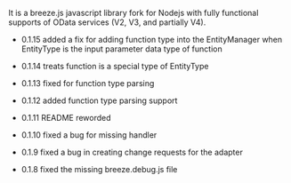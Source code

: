 
It is a breeze.js javascript library fork for Nodejs with fully functional supports of OData services (V2, V3, and partially V4).

* 0.1.15
added a fix for adding function type into the EntityManager when EntityType is the input parameter data type of function

* 0.1.14
treats function is a special type of EntityType

* 0.1.13
fixed for function type parsing

* 0.1.12
added function type parsing support

* 0.1.11
README reworded

* 0.1.10
fixed a bug for missing handler

* 0.1.9
fixed a bug in creating change requests for the adapter

* 0.1.8
fixed the missing breeze.debug.js file
